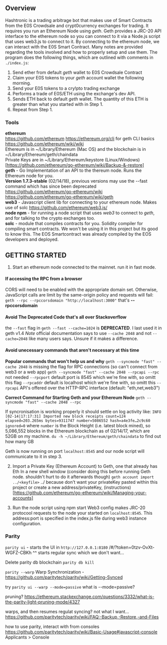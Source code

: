 ## Overview
Hashtronic is a trading arbitrage bot that makes use of Smart Contracts from the E0S Crowdsale and crypt0currency exchanges for trading. It requires you run an Ethereum Node using *geth*. Geth provides a JRC-20 API interface to the ethereum node so you can connect to it via a Node.js script that uses web3.js to connect to it. By connecting to the ethereum node, we can interact with the E0S Smart Contract. Many notes are provided regarding the tools involved and how to properly setup and use them.
The program does the following things, which are outlined with comments in `./index.js`:
1. Send ether from default *geth* wallet to E0S Crowdsale Contract
2. Claim your E0S tokens to your *geth* account wallet the following morning.
3. Send your E0S tokens to a cry!pto trading exchange
4. Performs a trade of E0S/ETH using the exchange's dev API.
5. Sends ETH back to default *geth* wallet. The quantity of this ETH is greater than what you started with in Step 1.
6. Repeat from Step 1.

### Tools
**ethereum**  
https://github.com/ethereum
https://ethereum.org/cli for geth CLI basics
https://github.com/ethereum/wiki/wiki  
Ethereum is in ~/Library/Ethereum (Mac OS) and the blockchain is in ~/Library/Ethereum/geth/chaindata    
Private Keys are in ~/Library/Ethereum/keystore (Linux/Windows)[https://github.com/ethereum/go-ethereum/wiki/Backup-&-restore]  
**geth** - Go Implementation of an API to the thereum node. Runs the Ethereum node for you.  
**Version 1.7.3-stable** (02/14/18), previous versions may use the --fast command which has since been deprecated  
https://github.com/ethereum/go-ethereum/wiki
https://github.com/ethereum/go-ethereum/wiki/geth  
**web3** - Javascript client lib for connecting to your ethereum node. Makes use of solc    https://github.com/ethereum/web3.js/  
**node npm** - for running a node script that uses *web3* to connect to *geth*, and for talking to the crypto exchanges too.   
**solc** - module that compiles contracts for you. Solidity compiler for compiling smart contracts. We won't be using it in this project but its good to know this. The EOS Smartcontract was already compiled by the EOS developers and deployed.

## GETTING STARTED
1. Start an ethereum node connected to the mainnet. run it in fast mode.
#### If accessing the RPC from a browser
CORS will need to be enabled with the appropriate domain set. Otherwise, JavaScript calls are limit by the same-origin policy and requests will fail:
`geth --rpc --rpccorsdomain "http://localhost:3000"` that's **--rpccorsdomain**

#### Avoid The Deprecated Code that's all over Stackoverflow
the `--fast` flag in `geth --fast --cache=1024` is **DEPRECATED**. I last used it in geth v1.4
*Note* official documentation says to use `--cache 2048` and not `--cache=2048` like many users says. Unsure if it makes a difference.

#### Avoid unecessary commands that aren't necessary at this time
**Popular commands that won't help us and why**
`geth --syncmode "fast" --cache 2048` is missing the flag for RPC connections (so can't connect from web3 or a web app)
`geth --syncmode "fast" --cache 2048 --rpcapi --rpc` not needed
`--rpcport` default port is 8545 which we're fine with, so omitt this flag
`--rpcaddr` default is localhost which we're fine with, so omitt this
`--rpcapi` API's offered over the HTTP-RPC interface (default: "eth,net,web3")

**Correct Command for Starting Geth and your Ethereum Node**
`geth --syncmode "fast" --cache 2048 --rpc`

If syncronisation is working properly it should settle on log activity like:
`INFO [02-14|17:17:31] Imported new block receipts count=124  elapsed=203.265ms bytes=9311747 number=5086552 hash=a4e3fe…2c9c60 ignored=0` 
where `number` is the Block Height (i.e. latest block mined), so 5,086,552 blocks in the Ethereum blockchain as of 02/14/17, which are 52GB on my machine. `du -h ~/Library/Ethereum/geth/chaindata` to find out how many GB

Geth is now running on port `localhost:8545` and our node script will communicate to it in step 3.

2. Import a Private Key (Ethereum Account) to Geth, one that already has Eth 
In a new shell window (consider doing this before running Geth node. shouldn't hurt to do it afterwards though) 
`geth account import ../<keyfile>` ../ because don't want your privateKey pasted within this project
or create a new address/privateKey, (instructions)[https://github.com/ethereum/go-ethereum/wiki/Managing-your-accounts]

3. Run the node script using npm start
Web3 config makes JRC-20 protocool requests to the node your started on `localhost:8545`. This address:port is specified in the index.js file during web3 instance configuration.

### Parity
`parity ui` - starts the UI in `http://127.0.0.1:8180` /#/?token=0tzv-OvXt-WGFZ-CBKh
^^ starts regular sync which we don't want...

Delete parity db blockchain
`parity db kill`

`parity --warp` Warp Synchronization - https://github.com/paritytech/parity/wiki/Getting-Synced

try `parity ui --warp --mode=passive` what is --mode=passive?

pruning? https://ethereum.stackexchange.com/questions/3332/what-is-the-parity-light-pruning-mode/4327

warps, and then resumes regulat syncing? not what I want...
https://github.com/paritytech/parity/wiki/FAQ:-Backup,-Restore,-and-Files

how to use parity, interact with from consoles
https://github.com/paritytech/parity/wiki/Basic-Usage#javascript-console Applicants > Console
